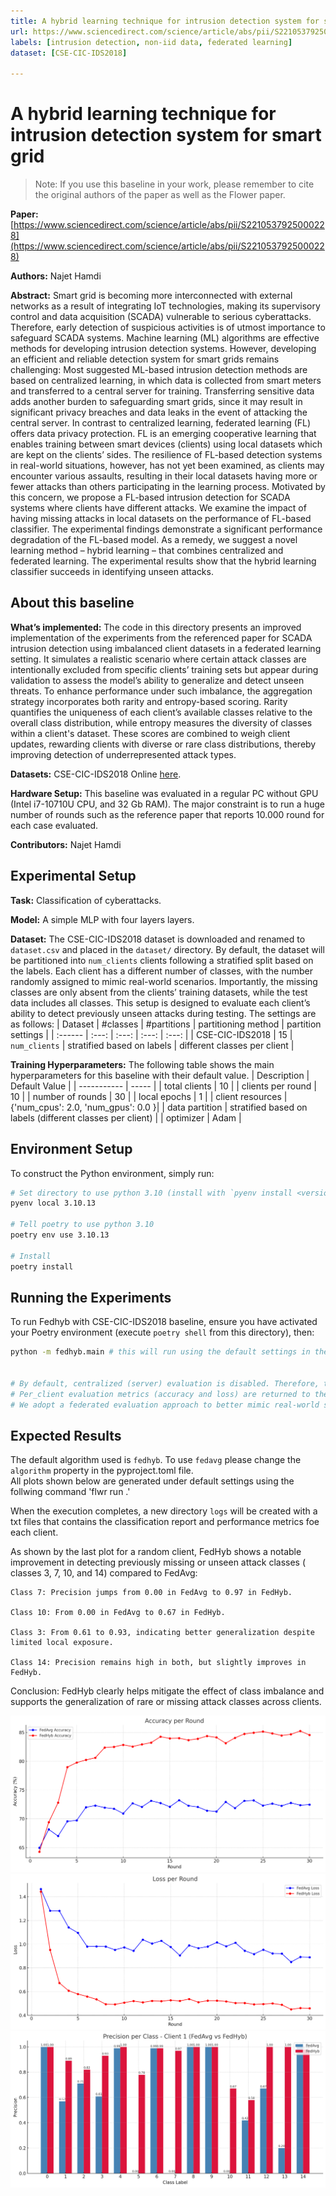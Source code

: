 ```yaml
---
title: A hybrid learning technique for intrusion detection system for smart grid
url: https://www.sciencedirect.com/science/article/abs/pii/S2210537925000228
labels: [intrusion detection, non-iid data, federated learning] 
dataset: [CSE-CIC-IDS2018] 

---
```


# A hybrid learning technique for intrusion detection system for smart grid

> Note: If you use this baseline in your work, please remember to cite the original authors of the paper as well as the Flower paper.

**Paper:** [https://www.sciencedirect.com/science/article/abs/pii/S2210537925000228](https://www.sciencedirect.com/science/article/abs/pii/S2210537925000228)

**Authors:** Najet Hamdi

**Abstract:** Smart grid is becoming more interconnected with external networks as a result of integrating IoT technologies,
making its supervisory control and data acquisition (SCADA) vulnerable to serious cyberattacks. Therefore, early detection of suspicious activities is of utmost importance to safeguard SCADA systems. Machine learning (ML) algorithms are effective methods for developing intrusion detection systems. However, developing an efficient and reliable detection system for smart grids remains challenging: Most suggested ML-based intrusion detection methods are based on centralized learning, in which data is collected from smart meters and transferred to a central server for training. Transferring sensitive data adds another burden to safeguarding smart grids, since it may result in significant privacy breaches and data leaks in the event of attacking the central server. In contrast to centralized learning, federated learning (FL) offers data privacy protection. FL is an
emerging cooperative learning that enables training between smart devices (clients) using local datasets which are kept on the clients’ sides. The resilience of FL-based detection systems in real-world situations, however, has not yet been examined, as clients may encounter various assaults, resulting in their local datasets having more or fewer attacks than others participating in the learning process. Motivated by this concern, we propose a FL-based intrusion detection for SCADA systems where clients have different attacks. We examine the impact of having missing attacks in local datasets on the performance of FL-based classifier. The experimental findings demonstrate a significant performance degradation of the FL-based model. As a remedy, we suggest a novel learning method – hybrid learning – that combines centralized and federated learning. The experimental results
show that the hybrid learning classifier succeeds in identifying unseen attacks.


## About this baseline

**What’s implemented:**  The code in this directory presents an improved implementation of the experiments from the referenced paper for SCADA intrusion detection using imbalanced client datasets in a federated learning setting. It simulates a realistic scenario where certain attack classes are intentionally excluded from specific clients’ training sets but appear during validation to assess the model’s ability to generalize and detect unseen threats. To enhance performance under such imbalance, the aggregation strategy incorporates both rarity and entropy-based scoring. Rarity quantifies the uniqueness of each client’s available classes relative to the overall class distribution, while entropy measures the diversity of classes within a client's dataset. These scores are combined to weigh client updates, rewarding clients with diverse or rare class distributions, thereby improving detection of underrepresented attack types.

**Datasets:** CSE-CIC-IDS2018     Online [here](https://www.unb.ca/cic/datasets/ids-2018.html).

**Hardware Setup:** This baseline was evaluated in a regular PC without GPU (Intel i7-10710U CPU, and 32 Gb RAM). The major constraint is to run a huge number of rounds such as the reference paper that reports 10.000 round for each case evaluated. 

**Contributors:** Najet Hamdi


## Experimental Setup

**Task:** Classification of cyberattacks.

**Model:** A simple MLP with four layers layers.

**Dataset:** The CSE-CIC-IDS2018 dataset is downloaded and renamed to `dataset.csv` and placed  in the `dataset/` directory.
 By default, the dataset will be partitioned into `num_clients`  clients following a stratified split based on the labels. Each client has a different number of classes, with the number randomly assigned to mimic real-world scenarios. Importantly, the missing classes are only absent from the clients’ training datasets, while the test data includes all classes. This setup is designed to evaluate each client’s ability to detect previously unseen attacks during testing. The settings are as follows:
| Dataset | #classes | #partitions | partitioning method | partition settings |
| :------ | :---: | :---: | :---: | :---: |
| CSE-CIC-IDS2018 | 15 | `num_clients` | stratified based on labels | different classes per client |


**Training Hyperparameters:** The following table shows the main hyperparameters for this baseline with their default value.
| Description | Default Value |
| ----------- | ----- |
| total clients | 10 |
| clients per round | 10 |
| number of rounds | 30 |
| local epochs | 1 |
| client resources | {'num_cpus': 2.0, 'num_gpus': 0.0 }|
| data partition | stratified based on labels (different classes per client) |
| optimizer | Adam |


## Environment Setup

To construct the Python environment, simply run:

```bash
# Set directory to use python 3.10 (install with `pyenv install <version>` if you don't have it)
pyenv local 3.10.13

# Tell poetry to use python 3.10
poetry env use 3.10.13

# Install
poetry install
```
## Running the Experiments
To run Fedhyb with CSE-CIC-IDS2018  baseline, ensure you have activated your Poetry environment (execute `poetry shell` from this directory), then:

```bash
python -m fedhyb.main # this will run using the default settings in the `conf/base.yaml`


# By default, centralized (server) evaluation is disabled. Therefore, the federated evaluation is activated for all the clients.
# Per_client evaluation metrics (accuracy and loss) are returned to the server at each round for weighted acuuracy athe the server's side.
# We adopt a federated evaluation approach to better mimic real-world scenarios, where clients possess heterogeneous and imbalanced data #distributions.
```

## Expected Results
  The default algorithm used  is `fedhyb`. To use `fedavg` please change the `algorithm` property in the pyproject.toml file.   
  All plots shown below are generated under default settings using the follwing command 'flwr run .'

  When the execution completes, a new directory `logs` will be created with a txt files that contains the classification report and  performance metrics foe each client. 

  As shown by the last plot for a random client, FedHyb shows a notable improvement in detecting previously missing or unseen attack classes ( classes 3, 7, 10, and 14) compared to FedAvg:

    Class 7: Precision jumps from 0.00 in FedAvg to 0.97 in FedHyb.

    Class 10: From 0.00 in FedAvg to 0.67 in FedHyb.

    Class 3: From 0.61 to 0.93, indicating better generalization despite limited local exposure.

    Class 14: Precision remains high in both, but slightly improves in FedHyb.

Conclusion: FedHyb clearly helps mitigate the effect of class imbalance and supports the generalization of rare or missing attack classes across clients.

  ![](_static/Acc.png)
  ![](_static/loss.png)
  ![](_static/precision_client1.png)
